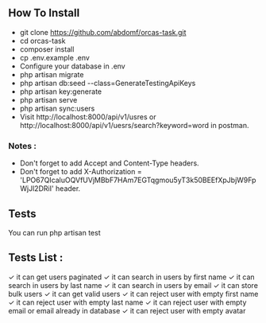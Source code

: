 ## How To Install

- git clone https://github.com/abdomf/orcas-task.git
- cd orcas-task
- composer install
- cp .env.example .env
- Configure your database in .env
- php artisan migrate
- php artisan db:seed --class=GenerateTestingApiKeys 
- php artisan key:generate
- php artisan serve
- php artisan sync:users
- Visit http://localhost:8000/api/v1/usres or http://localhost:8000/api/v1/uesrs/search?keyword=word in postman.

### Notes :
- Don't forget to add Accept and Content-Type headers.
- Don't forget to add X-Authorization = 'LPO67QIcaluOQVfUVjMBbF7HAm7EGTqgmou5yT3k50BEEfXpJbjW9FpWjJl2DRiI' header.

## Tests    

You can run php artisan test

## Tests List :
✓ it can get users paginated
✓ it can search in users by first name
✓ it can search in users by last name
✓ it can search in users by email
✓ it can store bulk users
✓ it can get valid users
✓ it can reject user with empty first name
✓ it can reject user with empty last name
✓ it can reject user with empty email or email already in database
✓ it can reject user with empty avatar


